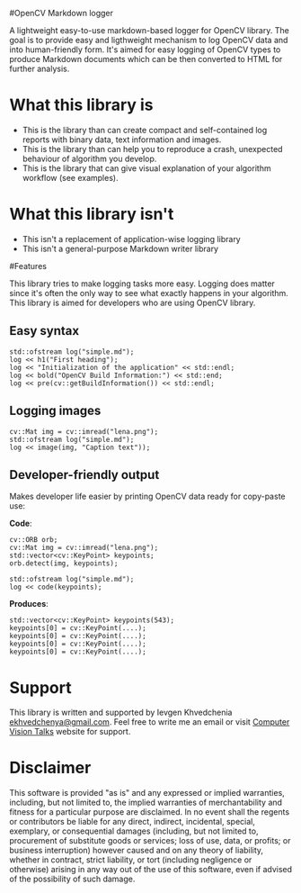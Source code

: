 #OpenCV Markdown logger

A lightweight easy-to-use markdown-based logger for OpenCV library. 
The goal is to provide easy and ligthweight mechanism to log OpenCV data and into human-friendly form. 
It's aimed for easy logging of OpenCV types to produce Markdown documents which can be then converted to HTML for further analysis.

# What this library is 

 * This is the library than can create compact and self-contained log reports with binary data, text information and images.
 * This is the library than can help you to reproduce a crash, unexpected behaviour of algorithm you develop.
 * This is the library that can give visual explanation of your algorithm workflow (see examples). 
 
# What this library isn't 

 * This isn't a replacement of application-wise logging library
 * This isn't a general-purpose Markdown writer library
 
#Features

This library tries to make logging tasks more easy. 
Logging does matter since it's often the only way to see what exactly happens in your algorithm. 
This library is aimed for developers who are using OpenCV library.

## Easy syntax

    std::ofstream log("simple.md");
    log << h1("First heading");
    log << "Initialization of the application" << std::endl;    
    log << bold("OpenCV Build Information:") << std::end;
    log << pre(cv::getBuildInformation()) << std::endl;

## Logging images

    cv::Mat img = cv::imread("lena.png");
    std::ofstream log("simple.md");
    log << image(img, "Caption text"));

## Developer-friendly output

Makes developer life easier by printing OpenCV data ready for copy-paste use: 

**Code**:

    cv::ORB orb;
    cv::Mat img = cv::imread("lena.png");
    std::vector<cv::KeyPoint> keypoints;
    orb.detect(img, keypoints);
    
    std::ofstream log("simple.md");
    log << code(keypoints);

**Produces**:
 
    std::vector<cv::KeyPoint> keypoints(543);
    keypoints[0] = cv::KeyPoint(....);
    keypoints[0] = cv::KeyPoint(....);
    keypoints[0] = cv::KeyPoint(....);
    keypoints[0] = cv::KeyPoint(....);

# Support 

This library is written and supported by Ievgen Khvedchenia [ekhvedchenya@gmail.com][1]. 
Feel free to write me an email or visit [Computer Vision Talks][2] website for support.

# Disclaimer

This software is provided "as is" and any expressed or implied warranties, including, but not limited to, the implied warranties of merchantability and fitness for a particular purpose are disclaimed. 
In no event shall the regents or contributors be liable for any direct, indirect, incidental, special, exemplary, or consequential damages (including, but not limited to, procurement of substitute goods or services; loss of use, data, or profits; or business interruption) however caused and on any theory of liability, whether in contract, strict liability, or tort (including negligence or otherwise) arising in any way out of the use of this software, even if advised of the possibility of such damage.

[1]: ekhvedchenya@gmail.com
[2]: computer-vision-talks.com
